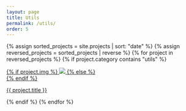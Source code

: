 ```yaml
---
layout: page
title: Utils
permalink: /utils/
order: 5
---
```


{% assign sorted_projects = site.projects | sort: "date" %}
{% assign reversed_projects = sorted_projects | reverse %}
{% for project in reversed_projects %}
{% if project.category contains "utils" %}
<div class="project ">
    <div class="thumbnail">
        <a href="{{ site.baseurl }}{{ project.url }}">
        {% if project.img %}
        <img class="thumbnail" src="{{ project.img }}"/>
        {% else %}
        <div class="thumbnail blankbox"></div>
        {% endif %}
        <span>
        </span>
        </a>
    </div>
    <p class="caption"><a href="{{ site.baseurl }}{{ project.url }}">{{ project.title }}</a></p>
</div>
{% endif %}
{% endfor %}